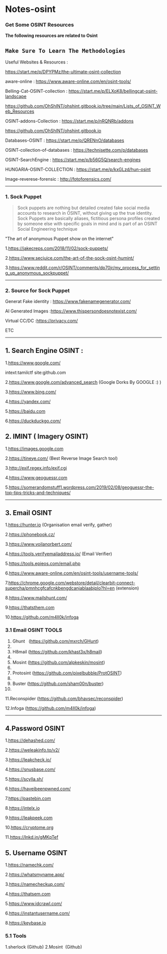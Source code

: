 # Notes-osint

### Get Some OSINT Resources

**The following resources are related to Osint**

## ` Make Sure To Learn The Methodologies `

Useful Websites & Resources : 

 https://start.me/p/DPYPMz/the-ultimate-osint-collection

aware-online : https://www.aware-online.com/en/osint-tools/

Belling-Cat-OSINT-collection : https://start.me/p/ELXoK8/bellingcat-osint-landscape

https://github.com/OhShINT/ohshint.gitbook.io/tree/main/Lists_of_OSINT_Web_Resources

OSINT-addons-Collection : https://start.me/p/nRQNRb/addons

https://github.com/OhShINT/ohshint.gitbook.io

Databases-OSINT : https://start.me/p/QRENnO/databases

OSINT-collection-of-databases : https://technisette.com/p/databases

OSINT-SearchEngine : https://start.me/p/b56G5Q/search-engines

HUNGARIA-OSINT-COLLECTION : https://start.me/p/kxGLzd/hun-osint

Image-reverese-forensic : http://fotoforensics.com/

-----


### 1. Sock Puppet

>Sock puppets are nothing but detailed created fake social media accounts to research in OSINT,
without giving up the true identity. Sock Puppets are basically aliases,
fictitious persona profiles created by someone else with specific goals in mind and is part of an OSINT Social Engineering technique


"The art of anonymous Puppet show on the internet"


1.https://jakecreps.com/2018/11/02/sock-puppets/

2.https://www.secjuice.com/the-art-of-the-sock-osint-humint/

3.https://www.reddit.com/r/OSINT/comments/dp70jr/my_process_for_setting_up_anonymous_sockpuppet/


---

### 2. Source for Sock Puppet

Generat Fake identity : https://www.fakenamegenerator.com/

AI Generated Images :https://www.thispersondoesnotexist.com/

Virtual CC/DC :https://privacy.com/

ETC

-----


## 1. Search Engine OSINT :

1.https://www.google.com/

intext:tamilctf site:github.com

2.https://www.google.com/advanced_search (Google Dorks By GOOGLE :) )

3.https://www.bing.com/

4.https://yandex.com/

5.https://baidu.com

6.https://duckduckgo.com/


## 2. IMINT ( Imagery OSINT)

1.https://images.google.com

2.https://tineye.com/ (Best Reverse Image Search tool)

3.http://exif.regex.info/exif.cgi

4.https://www.geoguessr.com

5.https://somerandomstuff1.wordpress.com/2019/02/08/geoguessr-the-top-tips-tricks-and-techniques/

---

## 3. Email OSINT

1.https://hunter.io (Organisation email verify, gather)

2.https://phonebook.cz/

3.https://www.voilanorbert.com/

4.https://tools.verifyemailaddress.io/ (Email Verifier)

5.https://tools.epieos.com/email.php

6.https://www.aware-online.com/en/osint-tools/username-tools/

7.https://chrome.google.com/webstore/detail/clearbit-connect-supercha/pmnhcgfcafcnkbengdcanjablaabjplo?hl=en (extension)

8.https://www.mailshunt.com/

9.https://thatsthem.com

10.https://github.com/m4ll0k/infoga

### 3.1 Email OSINT TOOLS 

1. Ghunt   (https://github.com/mxrch/GHunt)
2. 
3. H8mail (https://github.com/khast3x/h8mail)
4. 
5. Mosint (https://github.com/alpkeskin/mosint)
6. 
7. Protosint (https://github.com/pixelbubble/ProtOSINT)
8. 
9. Buster (https://github.com/sham00n/buster)
10. 
11.Reconspider (https://github.com/bhavsec/reconspider)

12.Infoga  (https://github.com/m4ll0k/infoga)

---

## 4.Password OSINT 

1.https://dehashed.com/

2.https://weleakinfo.to/v2/

3.https://leakcheck.io/

4.https://snusbase.com/

5.https://scylla.sh/

6.https://haveibeenpwned.com/

7.https://pastebin.com

8.https://intelx.io

9.https://leakpeek.com

10.https://cryptome.org

11.https://lnkd.in/gMKpTef


## 5. Username OSINT

1.https://namechk.com/

2.https://whatsmyname.app/

3.https://namecheckup.com/

4.https://thatsem.com

5.https://www.idcrawl.com/

6.https://instantusername.com/

8.https://keybase.io

### 5.1 Tools

1.sherlock (Github)
2.Mosint  (Github)






  
